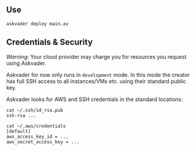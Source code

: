 ## Use

```shell
askvader deploy main.av
```

## Credentials & Security

*Warning*: Your cloud provider may charge you for resources you request using Askvader. 

Askvader for now only runs in `development` mode. In this mode the creator has full SSH access to all instances/VMs etc. using their standard public key.

Askvader looks for AWS and SSH credentials in the standard locations:

```
cat ~/.ssh/id_rsa.pub
ssh-rsa ...

cat ~/.aws/credentials
[default]                                                                                                                                                                                                                                       
aws_access_key_id = ...                                                                                                                                                                                                    
aws_secret_access_key = ...  
```
